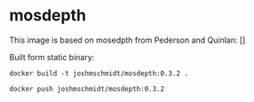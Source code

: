 # mosdepth

This image is based on mosedpth from Pederson and Quinlan: []

Built form static binary:

`docker build -t joshmschmidt/mosdepth:0.3.2 .`

`docker push joshmschmidt/mosdepth:0.3.2`
